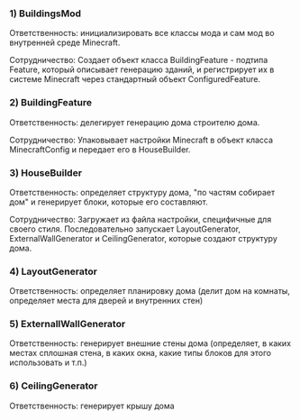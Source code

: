 ### 1) BuildingsMod

Ответственность: инициализировать все классы мода и сам мод во внутренней среде Minecraft.

Сотрудничество: Создает объект класса BuildingFeature - подтипа Feature, который описывает генерацию зданий, и регистрирует их в системе Minecraft через стандартный объект ConfiguredFeature.

### 2) BuildingFeature

Ответственность: делегирует генерацию дома строителю дома. 

Сотрудничество: Упаковывает настройки Minecraft в объект класса MinecraftConfig и передает его в HouseBuilder.

### 3) HouseBuilder

Ответственность: определяет структуру дома, "по частям собирает дом" и генерирует блоки, которые его составляют.

Сотрудничество: Загружает из файла настройки, специфичные для своего стиля. Последовательно запускает LayoutGenerator, ExternalWallGenerator и CeilingGenerator, которые создают структуру дома.

### 4) LayoutGenerator

Ответственность: определяет планировку дома (делит дом на комнаты, определяет места для дверей и внутренних стен)

### 5) ExternallWallGenerator

Ответственность: генерирует внешние стены дома (определяет, в каких местах сплошная стена, в каких окна, какие типы блоков для этого использовать и т.п.)

### 6) CeilingGenerator 

Ответственность: генерирует крышу дома